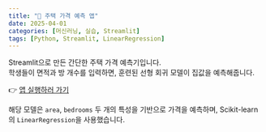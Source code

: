 ```yaml
---
title: "🏡 주택 가격 예측 앱"
date: 2025-04-01
categories: [머신러닝, 실습, Streamlit]
tags: [Python, Streamlit, LinearRegression]
---
```


Streamlit으로 만든 간단한 주택 가격 예측기입니다.  
학생들이 면적과 방 개수를 입력하면, 훈련된 선형 회귀 모델이 집값을 예측해줍니다.

👉 [앱 실행하러 가기](https://dryoon.shinyapps.io/ml_app/)



해당 모델은 `area`, `bedrooms` 두 개의 특성을 기반으로 가격을 예측하며, Scikit-learn의 `LinearRegression`을 사용했습니다.

